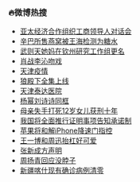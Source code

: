 ### :fire:微博热搜<br>
- <a href="https://s.weibo.com/weibo?q=%23%E4%BA%9A%E5%A4%AA%E7%BB%8F%E6%B5%8E%E5%90%88%E4%BD%9C%E7%BB%84%E7%BB%87%E5%B7%A5%E5%95%86%E9%A2%86%E5%AF%BC%E4%BA%BA%E5%AF%B9%E8%AF%9D%E4%BC%9A%23&Refer=new_time">亚太经济合作组织工商领导人对话会</a><br>
- <a href="https://s.weibo.com/weibo?q=%23%E8%BE%9B%E5%B7%B4%E6%89%80%E5%94%AE%E7%87%95%E7%AA%9D%E8%A2%AB%E7%8E%8B%E6%B5%B7%E6%A3%80%E6%B5%8B%E4%B8%BA%E7%B3%96%E6%B0%B4%23&Refer=top">辛巴所售燕窝被王海检测为糖水</a><br>
- <a href="https://s.weibo.com/weibo?q=%23%E6%AD%A6%E5%88%99%E5%A4%A9%E5%A5%B9%E5%A6%88%E5%9C%A8%E9%92%A6%E5%B7%9E%E7%A0%94%E7%A9%B6%E5%B7%A5%E4%BD%9C%E7%BB%84%E6%9B%B4%E5%90%8D%23&Refer=top">武则天她妈在钦州研究工作组更名</a><br>
- <a href="https://s.weibo.com/weibo?q=%23%E8%82%96%E6%88%98%E6%9D%8E%E6%B2%81%E5%90%BB%E6%88%8F%23&Refer=top">肖战李沁吻戏</a><br>
- <a href="https://s.weibo.com/weibo?q=%E5%A4%A9%E6%B4%A5%E7%96%AB%E6%83%85&Refer=top">天津疫情</a><br>
- <a href="https://s.weibo.com/weibo?q=%23%E7%8B%BC%E6%AE%BF%E4%B8%8B%E5%85%A8%E9%9B%86%E4%B8%8A%E7%BA%BF%23&Refer=top">狼殿下全集上线</a><br>
- <a href="https://s.weibo.com/weibo?q=%E5%A4%A9%E6%B4%A5%E6%B3%B0%E8%BE%BE%E5%8C%BB%E9%99%A2&Refer=top">天津泰达医院</a><br>
- <a href="https://s.weibo.com/weibo?q=%23%E6%9D%A8%E5%B9%82%E5%88%98%E8%AF%97%E8%AF%97%E5%90%8C%E6%A1%86%23&Refer=top">杨幂刘诗诗同框</a><br>
- <a href="https://s.weibo.com/weibo?q=%23%E6%AF%8D%E4%BA%B2%E5%A4%B1%E6%89%8B%E6%89%93%E6%AD%BB12%E5%B2%81%E5%A5%B3%E5%84%BF%E8%8E%B7%E5%88%91%E5%8D%81%E5%B9%B4%23&Refer=top">母亲失手打死12岁女儿获刑十年</a><br>
- <a href="https://s.weibo.com/weibo?q=%23%E6%88%91%E5%9B%BD%E5%B0%86%E5%85%A8%E9%9D%A2%E6%8E%A8%E8%A1%8C%E8%AF%81%E6%98%8E%E4%BA%8B%E9%A1%B9%E5%91%8A%E7%9F%A5%E6%89%BF%E8%AF%BA%E5%88%B6%23&Refer=top">我国将全面推行证明事项告知承诺制</a><br>
- <a href="https://s.weibo.com/weibo?q=%E8%8B%B9%E6%9E%9C%E5%B0%86%E5%92%8C%E8%A7%A3iPhone%E9%99%8D%E9%80%9F%E9%97%A8%E6%8C%87%E6%8E%A7&Refer=top">苹果将和解iPhone降速门指控</a><br>
- <a href="https://s.weibo.com/weibo?q=%23%E7%8E%8B%E4%B8%80%E5%8D%9A%E5%92%8C%E5%91%A8%E8%BF%85%E6%8A%AC%E6%9D%A0%E5%A5%BD%E5%8F%AF%E7%88%B1%23&Refer=top">王一博和周迅抬杠好可爱</a><br>
- <a href="https://s.weibo.com/weibo?q=%23%E5%BC%A0%E6%96%B0%E6%88%90%E6%96%B9%E5%A3%B0%E6%98%8E%23&Refer=top">张新成方声明</a><br>
- <a href="https://s.weibo.com/weibo?q=%23%E5%91%A8%E6%89%AC%E9%9D%92%E5%9B%9E%E5%BA%94%E6%B2%A1%E8%84%96%E5%AD%90%23&Refer=top">周扬青回应没脖子</a><br>
- <a href="https://s.weibo.com/weibo?q=%23%E6%96%B0%E7%96%86%E5%96%80%E4%BB%80%E7%8E%B0%E6%9C%89%E7%A1%AE%E8%AF%8A%E7%97%85%E4%BE%8B%E6%B8%85%E9%9B%B6%23&Refer=top">新疆喀什现有确诊病例清零</a><br>
